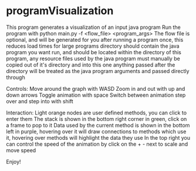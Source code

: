 # programVisualization

This program generates a visualization of an input java program
Run the program with python main.py -f <flow_file> <directory> <program_args>
  The flow file is optional, and will be generated for you after running a program once, this reduces load times for large programs
  directory should contain the java program you want run, and should be located within the directory of this program, any resource files used by the java program must manually be copied out of it's directory and into this one
  anything passed after the directory will be treated as the java program arguments and passed directly through

Controls:
  Move around the graph with WASD
  Zoom in and out with up and down arrows
  Toggle animation with space
  Switch between animation step over and step into with shift
  
Interaction:
  Light orange nodes are user defined methods, you can click to enter them
  The stack is shown in the bottom right corner in green, click on a frame to pop to it
  Data used by the current method is shown in the bottom left in purple, hovering over it will draw connections to methods which use it, hovering over methods will highlight the data they use
  In the top right you can control the speed of the animation by click on the + - next to scale and move speed
  
Enjoy!
